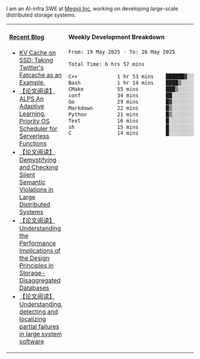 I am an AI-infra SWE at [Megvii Inc](https://en.megvii.com/), working on developing large-scale distributed storage systems.

<table width="960px">
<tr>
<td valign="top" width="50%">

#### <a href="https://www.kongjun18.me" target="_blank">Recent Blog</a>

<!-- BLOG-POST-LIST:START -->
- [KV Cache on SSD: Taking Twitter&#39;s Fatcache as an Example.](https://kongjun18.github.io/posts/kv-cache-on-disk-taking-twitters-fatcache-as-an-example/)
- [【论文阅读】ALPS An Adaptive Learning, Priority OS Scheduler for Serverless Functions](https://kongjun18.github.io/posts/alps-an-adaptive-learning-priority-os-scheduler-for-serverless-functions/)
- [【论文阅读】Demystifying and Checking Silent Semantic Violations in Large Distributed Systems](https://kongjun18.github.io/posts/demystifying-and-checking-silent-semantic-violations-in-large-distributed-systems/)
- [【论文阅读】Understanding the Performance Implications of the Design Principles in Storage-Disaggregated Databases](https://kongjun18.github.io/posts/understanding-the-performance-implications-of-the-design-principles-in-storage-disaggregated-databases/)
- [【论文阅读】Understanding, detecting and localizing partial failures in large system software](https://kongjun18.github.io/posts/understanding-detecting-and-localizing-partial-failures-in-large-system-software/)
<!-- BLOG-POST-LIST:END -->

</td>
<td valign="top" width="50%">

#### Weekly Development Breakdown

<!--START_SECTION:waka-->

```txt
From: 19 May 2025 - To: 26 May 2025

Total Time: 6 hrs 57 mins

C++             1 hr 53 mins    ██████▓░░░░░░░░░░░░░░░░░░   27.24 %
Bash            1 hr 14 mins    ████▒░░░░░░░░░░░░░░░░░░░░   17.80 %
CMake           55 mins         ███▒░░░░░░░░░░░░░░░░░░░░░   13.30 %
conf            34 mins         ██░░░░░░░░░░░░░░░░░░░░░░░   08.23 %
Go              29 mins         █▓░░░░░░░░░░░░░░░░░░░░░░░   07.02 %
Markdown        22 mins         █▒░░░░░░░░░░░░░░░░░░░░░░░   05.30 %
Python          21 mins         █▒░░░░░░░░░░░░░░░░░░░░░░░   05.05 %
Text            16 mins         █░░░░░░░░░░░░░░░░░░░░░░░░   04.04 %
sh              15 mins         █░░░░░░░░░░░░░░░░░░░░░░░░   03.74 %
C               14 mins         █░░░░░░░░░░░░░░░░░░░░░░░░   03.56 %
```

<!--END_SECTION:waka-->
</td>
</tr>

</table>
